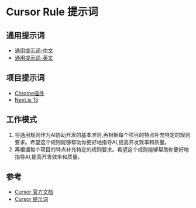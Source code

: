 # Cursor Rule 提示词

## 通用提示词

- [通用提示词-中文](./通用提示词-中文.txt)
- [通用提示词-英文](./通用提示词-英文.txt)

## 项目提示词

- [Chrome插件](./rules/chrome/.cursorrules)
- [Next.js 15](./rules/next.js-15/.cursorrules)


## 工作模式

1. 将通用规则作为AI协助开发的基本准则,再根据每个项目的特点补充特定的规则要求。希望这个规则能够帮助你更好地指导AI,提高开发效率和质量。
2. 再根据每个项目的特点补充特定的规则要求。希望这个规则能够帮助你更好地指导AI,提高开发效率和质量。

## 参考

- [Cursor 官方文档](https://docs.cursor.com/rules)
- [Cursor 提示词](https://github.com/alchaincyf/cursor-rules-huasheng/blob/main/rules)
